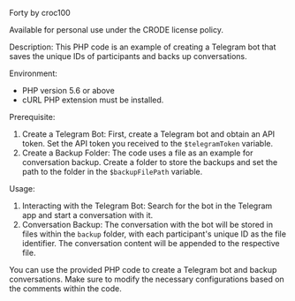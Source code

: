 Forty by croc100

Available for personal use under the CRODE license policy.

Description:
This PHP code is an example of creating a Telegram bot that saves the unique IDs of participants and backs up conversations.

Environment:
- PHP version 5.6 or above
- cURL PHP extension must be installed.

Prerequisite:
1. Create a Telegram Bot: First, create a Telegram bot and obtain an API token. Set the API token you received to the `$telegramToken` variable.
2. Create a Backup Folder: The code uses a file as an example for conversation backup. Create a folder to store the backups and set the path to the folder in the `$backupFilePath` variable.

Usage:
1. Interacting with the Telegram Bot: Search for the bot in the Telegram app and start a conversation with it.
2. Conversation Backup: The conversation with the bot will be stored in files within the `backup` folder, with each participant's unique ID as the file identifier. The conversation content will be appended to the respective file.

You can use the provided PHP code to create a Telegram bot and backup conversations. Make sure to modify the necessary configurations based on the comments within the code.
